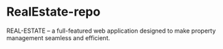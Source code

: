 # RealEstate-repo
REAL-ESTATE – a full-featured web application designed to make property management seamless and efficient.
